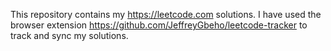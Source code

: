 This repository contains my https://leetcode.com solutions. 
I have used the browser extension https://github.com/JeffreyGbeho/leetcode-tracker to track and sync my solutions.
